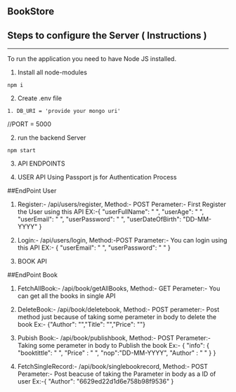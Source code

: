 ## BookStore

## Steps to configure the Server ( Instructions )

---

To run the application you need to have Node JS installed.

1. Install all node-modules

```
npm i
```

2. Create .env file
`````
1. DB_URI = 'provide your mongo uri'
``````
//PORT = 5000

2. run the backend Server

```
npm start
```
3. API ENDPOINTS

1. USER API
Using Passport js for Authentication Process

##EndPoint User

1. Register:- /api/users/register, Method:- POST
   Perameter:- First Register the User using this API
    EX:-{
    "userFullName": " ",
    "userAge": " ",
    "userEmail": " ",
    "userPassword": " ",
    "userDateOfBirth": "DD-MM-YYYY"
}


2. Login:-  /api/users/login, Method:-POST
   Parameter:- You can login using this API
   EX:- {
    "userEmail": " ",
    "userPassword": " "
} 


2. BOOK API

##EndPoint Book

1. FetchAllBook:- /api/book/getAllBooks, Method:- GET
   Perameter:- You can get all the books in single API

2. DeleteBook:- /api/book/deletebook, Method:- POST 
   perameter:- Post method just because of taking some perameter in body to delete the book
                Ex:- {"Author": "","Title": "","Price": ""}

3. Pubish Book:- /api/book/publishbook, Method:- POST
   Perameter:-  Taking some perameter in body to Publish the book
                Ex:- {
    "info": {
        "booktittle": " ",
        "Price" : " ",
        "nop":"DD-MM-YYYY",
        "Author" : " "
    }
}

4. FetchSingleRecord:- /api/book/singlebookrecord, Method:- POST
   Perameter:- Post beacuse of taking the Parameter in body as a ID of user
   Ex:-{ "Author": "6629ed22d1d6e758b98f9536" }